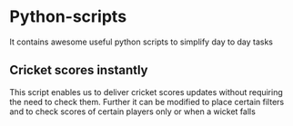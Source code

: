 # Python-scripts
It contains awesome useful python scripts to simplify day to day tasks


## Cricket scores instantly 
This script enables us to deliver cricket scores updates without requiring the need to check them.
Further it can be modified to place certain filters and to check scores of certain players only or when a wicket falls
